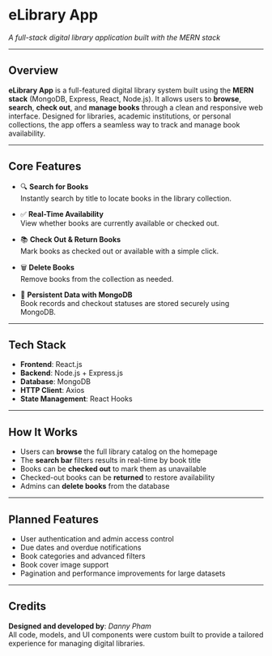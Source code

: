 # **eLibrary App**  
*A full-stack digital library application built with the MERN stack*

---

## **Overview**

**eLibrary App** is a full-featured digital library system built using the **MERN stack** (MongoDB, Express, React, Node.js). It allows users to **browse**, **search**, **check out**, and **manage books** through a clean and responsive web interface. Designed for libraries, academic institutions, or personal collections, the app offers a seamless way to track and manage book availability.

---

## **Core Features**

- 🔍 **Search for Books**  
  Instantly search by title to locate books in the library collection.

- ✅ **Real-Time Availability**  
  View whether books are currently available or checked out.

- 📚 **Check Out & Return Books**  
  Mark books as checked out or available with a simple click.

- 🗑️ **Delete Books**  
  Remove books from the collection as needed.

- 💾 **Persistent Data with MongoDB**  
  Book records and checkout statuses are stored securely using MongoDB.

---

## **Tech Stack**

- **Frontend**: React.js  
- **Backend**: Node.js + Express.js  
- **Database**: MongoDB  
- **HTTP Client**: Axios  
- **State Management**: React Hooks

---

## **How It Works**

- Users can **browse** the full library catalog on the homepage  
- The **search bar** filters results in real-time by book title  
- Books can be **checked out** to mark them as unavailable  
- Checked-out books can be **returned** to restore availability  
- Admins can **delete books** from the database

---

## **Planned Features**

- User authentication and admin access control  
- Due dates and overdue notifications  
- Book categories and advanced filters  
- Book cover image support  
- Pagination and performance improvements for large datasets

---

## **Credits**

**Designed and developed by**: *Danny Pham*  
All code, models, and UI components were custom built to provide a tailored experience for managing digital libraries.
